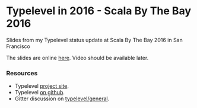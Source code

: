 # Typelevel in 2016 - Scala By The Bay 2016

Slides from my Typelevel status update at Scala By The Bay 2016 in San Francisco

The slides are online [here](http://milessabin.com/talks/2016/11/11/sbtb-typelevel-2016). Video should be
available later.

### Resources

* Typelevel [project site](http://typelevel.org).
* Typelevel [on github](http://github.com/typelevel/general).
* Gitter discussion on [typelevel/general](http://gitter.im/typelevel/general).
